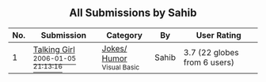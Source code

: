 ﻿<div align="center">

## All Submissions by Sahib

</div>

No.  | Submission | Category | By   | User Rating
---- | ---------- | -------- | ---- | -----------
1 | [Talking Girl<br /><sup>2006-01-05 21:13:16</sup>](https://github.com/Planet-Source-Code/sahib-talking-girl__1-63934) | [Jokes/ Humor<br /><sup>Visual Basic</sup>](../ByCategory/jokes-humor__1-40.md) | Sahib | 3.7 (22 globes from 6 users)
